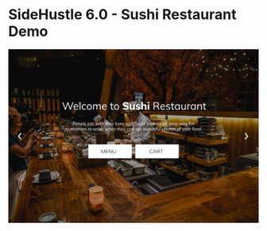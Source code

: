 # SideHustle 6.0 - Sushi Restaurant Demo

![Design preview for the Sushi Restaurant Project](assets/img/SUSHI-HOME.png)
